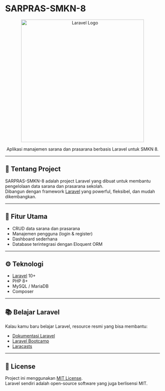 # SARPRAS-SMKN-8

<p align="center">
  <a href="https://laravel.com" target="_blank">
    <img src="https://raw.githubusercontent.com/laravel/art/master/logo-lockup/5%20SVG/2%20CMYK/1%20Full%20Color/laravel-logolockup-cmyk-red.svg" width="400" alt="Laravel Logo">
  </a>
</p>

<p align="center">
  Aplikasi manajemen sarana dan prasarana berbasis Laravel untuk SMKN 8.
</p>

---

## 🚀 Tentang Project
SARPRAS-SMKN-8 adalah project Laravel yang dibuat untuk membantu pengelolaan data sarana dan prasarana sekolah.  
Dibangun dengan framework [Laravel](https://laravel.com) yang powerful, fleksibel, dan mudah dikembangkan.

---

## 📖 Fitur Utama
- CRUD data sarana dan prasarana  
- Manajemen pengguna (login & register)  
- Dashboard sederhana  
- Database terintegrasi dengan Eloquent ORM  

---

## ⚙️ Teknologi
- [Laravel](https://laravel.com) 10+  
- PHP 8+  
- MySQL / MariaDB  
- Composer  

---

## 📚 Belajar Laravel
Kalau kamu baru belajar Laravel, resource resmi yang bisa membantu:  
- [Dokumentasi Laravel](https://laravel.com/docs)  
- [Laravel Bootcamp](https://bootcamp.laravel.com)  
- [Laracasts](https://laracasts.com)  

---

## 📝 License
Project ini menggunakan [MIT License](https://opensource.org/licenses/MIT).  
Laravel sendiri adalah open-source software yang juga berlisensi MIT.
